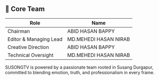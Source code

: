 ## 👥 Core Team

| Role                     | Name                    |
|--------------------------|-------------------------|
| Chairman                 | ABID HASAN BAPPY        |
| Editor & Managing Lead   | MD.MEHEDI HASAN NIRAB   |
| Creative Direction       | ABID HASAN BAPPY   |
| Technical Oversight      | MD.MEHEDI HASAN NIRAB   |

SUSONGTV is powered by a passionate team rooted in Susang Durgapur,  
committed to blending emotion, truth, and professionalism in every frame.
